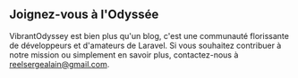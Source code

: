 ## Joignez-vous à l'Odyssée

VibrantOdyssey est bien plus qu'un blog, c'est une communauté florissante de développeurs et d'amateurs de Laravel. Si vous souhaitez contribuer à notre mission ou simplement en savoir plus, contactez-nous à [reelsergealain@gmail.com](mailto:reelsergealain@gmail.com).
